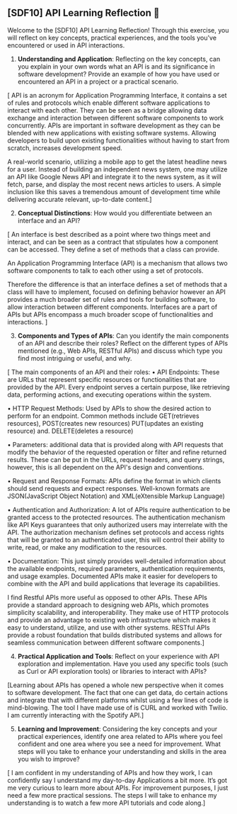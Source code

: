 ## [SDF10] API Learning Reflection 🧠

Welcome to the [SDF10] API Learning Reflection! Through this exercise, you will reflect on key concepts, practical experiences, and the tools you've encountered or used in API interactions.

1. **Understanding and Application**: Reflecting on the key concepts, can you explain in your own words what an API is and its significance in software development? Provide an example of how you have used or encountered an API in a project or a practical scenario.

[	API is an acronym for Application Programming Interface, it contains a set of rules and protocols which enable different software applications to interact with each other. They can be seen as a bridge allowing data exchange and interaction between different software components to work concurrently. APIs are important in software development as they can be blended with new applications with existing software systems. Allowing developers to build upon existing functionalities without having to start from scratch, increases development speed. 

A real-world scenario, utilizing a mobile app to get the latest headline news for a user. Instead of building an independent news system, one may utilize an API like Google News API and integrate it to the news system, as it will fetch, parse, and display the most recent news articles to users. A simple inclusion like this saves a tremendous amount of development time while delivering accurate relevant, up-to-date content.]

2. **Conceptual Distinctions**: How would you differentiate between an interface and an API? 

[	An interface is best described as a point where two things meet and interact, and can be seen as a contract that stipulates how a component can be accessed.  They define a set of methods that a class can provide. 

An Application Programming Interface (API) is a mechanism that allows two software components to talk to each other using a set of protocols.

Therefore the difference is that an interface defines a set of methods that a class will have to implement, focused on defining behavior however an API provides a much broader set of rules and tools for building software, to allow interaction between different components. Interfaces are a part of APIs but APIs encompass a much broader scope of functionalities and interactions. ]

3. **Components and Types of APIs**: Can you identify the main components of an API and describe their roles? Reflect on the different types of APIs mentioned (e.g., Web APIs, RESTful APIs) and discuss which type you find most intriguing or useful, and why.

[ The main components of an API and their roles:
•	API Endpoints: These are URLs that represent specific resources or functionalities that are provided by the API. Every endpoint serves a certain purpose, like retrieving data, performing actions, and executing operations within the system.

•	HTTP Request Methods: Used by APIs to show the desired action to perform for an endpoint.  Common methods include GET(retrieves resources), POST(creates new resources) PUT(updates an existing resource) and. DELETE(deletes a resource) 

•	Parameters: additional data that is provided along with API requests that modify the behavior of the requested operation or filter and refine returned results. These can be put in the URLs, request headers, and query strings, however, this is all dependent on the API's design and conventions.

•	Request and Response Formats: APIs define the format in which clients should send requests and expect responses. Well-known formats are JSON(JavaScript Object Notation) and XML(eXtensible Markup Language) 

•	Authentication and Authorization: A lot of APIs require authentication to be granted access to the protected resources. The authentication mechanism like API Keys guarantees that only authorized users may  interrelate with the API. The authorization mechanism defines set protocols and access rights that will be granted to an authenticated user, this will control their ability to write, read, or make any modification to the resources. 

•	Documentation: This just simply provides well-detailed information about the available endpoints, required parameters, authentication requirements, and usage examples. Documented APIs make it easier for developers to combine with the API and build applications that leverage its capabilities. 

I find Restful APIs more useful as opposed to other APIs. These APIs provide a standard approach to designing web APIs, which promotes simplicity scalability, and interoperability. They make use of HTTP protocols and provide an advantage to existing web infrastructure  which makes it easy to understand, utilize, and use with other systems. RESTful APIs provide a robust foundation that builds distributed systems and allows for seamless communication between different software components.]

4. **Practical Application and Tools**: Reflect on your experience with API exploration and implementation. Have you used any specific tools (such as Curl or API exploration tools) or libraries to interact with APIs? 

[Learning about APIs has opened a whole new perspective when it comes to software development. The fact that one can get data, do certain actions and integrate that with different platforms whilst using a few lines of code is mind-blowing. The tool I have made use of is CURL and worked with Twilio. I am currently interacting with the Spotify API.]

5. **Learning and Improvement**: Considering the key concepts and your practical experiences, identify one area related to APIs where you feel confident and one area where you see a need for improvement. What steps will you take to enhance your understanding and skills in the area you wish to improve?

[	I am confident in my understanding of APIs and how they work, I can confidently say I understand my day-to-day Applications a bit more. It’s got me very curious to learn more about APIs. For improvement purposes, I just need a few more practical sessions. The steps I will take to enhance my understanding is to watch a few more API tutorials and code along.]
